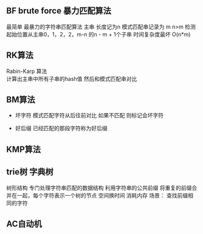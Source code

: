 ## BF brute force 暴力匹配算法
最简单 最暴力的字符串匹配算法
主串 长度记为n 模式匹配串记录为 m  n>m 
检测起始位置从主串0，1，2，2，m-n  的n - m + 1个子串
时间复杂度最坏 O(n*m)
## RK算法
Rabin-Karp 算法  
计算出主串中所有子串的hash值 然后和模式匹配串对比 
## BM算法 
* 坏字符
模式匹配字符从后往前对比 如果不匹配 则标记会坏字符

* 好后缀
已经匹配的那段字符称为好后缀

## KMP算法
## trie树 字典树
树形结构 专门处理字符串匹配的数据结构
利用字符串的公共前缀 将重复的前缀合并在一起，每个字符表示一个树的节点
 空间换时间 消耗内存 
 场景： 查找前缀相同的字符
 ## AC自动机
 
